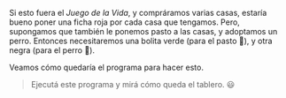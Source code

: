 <gs-toolbox toolbox-url="https://raw.githubusercontent.com/MumukiProject/mumuki-guia-gobstones-primeros-programas-kids/master/toolbox.xml"></gs-toolbox>

Si esto fuera el _Juego de la Vida_, y compráramos varias casas, estaría bueno poner una ficha roja por cada casa que tengamos. Pero, supongamos que también le ponemos pasto a las casas, y adoptamos un perro. Entonces necesitaremos una bolita verde (para el pasto :seedling:), y otra negra (para el perro :dog:). 

Veamos cómo quedaría el programa para hacer esto.

> Ejecutá este programa y mirá cómo queda el tablero. :smiley:
